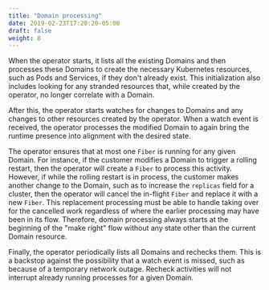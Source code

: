 ```yaml
---
title: "Domain processing"
date: 2019-02-23T17:20:20-05:00
draft: false
weight: 8
---
```



When the operator starts, it lists all the existing Domains and then processes these Domains to create the necessary Kubernetes resources, such as Pods and Services, if they don't already exist. This initialization also includes looking for any stranded resources that, while created by the operator, no longer correlate with a Domain.

After this, the operator starts watches for changes to Domains and any changes to other resources created by the operator.  When a watch event is received, the operator processes the modified Domain to again bring the runtime presence into alignment with the desired state.

The operator ensures that at most one `Fiber` is running for any given Domain.  For instance, if the customer modifies a Domain to trigger a rolling restart, then the operator will create a `Fiber` to process this activity.  However, if while the rolling restart is in process, the customer makes another change to the Domain, such as to increase the `replicas` field for a cluster, then the operator will cancel the in-flight `Fiber` and replace it with a new `Fiber`.  This replacement processing must be able to handle taking over for the cancelled work regardless of where the earlier processing may have been in its flow.  Therefore, domain processing always starts at the beginning of the "make right" flow without any state other than the current Domain resource.

Finally, the operator periodically lists all Domains and rechecks them.  This is a backstop against the possibility that a watch event is missed, such as because of a temporary network outage.  Recheck activities will not interrupt already running processes for a given Domain.
